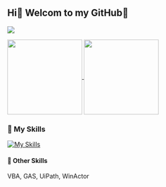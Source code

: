 ## Hi👋 Welcom to my GitHub🦩

<!---
Kumi-H/Kumi-H is a ✨ special ✨ repository because its `README.md` (this file) appears on your GitHub profile.
You can click the Preview link to take a look at your changes.
--->

![](https://komarev.com/ghpvc/?username=your-github-Kumi-H&color=blueviolet)

<a href="https://github.com/Kumi-H">
  <img height="170px" align="center" src="https://github-readme-stats.vercel.app/api?username=Kumi-H&theme=panda&show_icons=true" />
</a>
<a href="https://github.com/Kumi-H">
  <img height="170px" align="center" src="https://github-readme-stats.vercel.app/api/top-langs/?username=Kumi-H&theme=panda&layout=compact" />
</a>
<!-- <br><br><br><br><br><br><br><br> -->


### 🌱 My Skills
[![My Skills](https://skillicons.dev/icons?i=js,ts,java,py,go,html,css,nextjs,react,vue,nuxtjs,tailwind,vuetify,bootstrap,express,fastapi,flask,prisma,postgres,mysql,firebase,aws,vscode,docker,git,nodejs,nginx&perline=10)](https://skillicons.dev)

#### 🤖 Other Skills
VBA, GAS, UiPath, WinActor 
